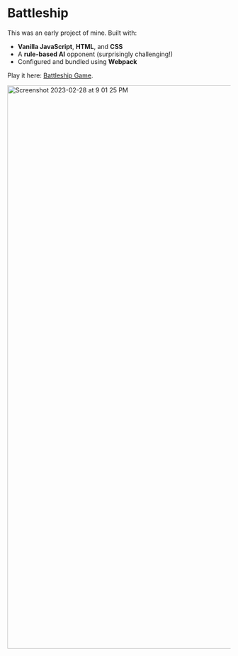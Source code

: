 # Battleship

This was an early project of mine. Built with:
- **Vanilla JavaScript**, **HTML**, and **CSS**
- A **rule-based AI** opponent (surprisingly challenging!)
- Configured and bundled using **Webpack**

Play it here: [Battleship Game](https://mattmchugh4.github.io/battleship/).

<img width="1268" alt="Screenshot 2023-02-28 at 9 01 25 PM" src="https://user-images.githubusercontent.com/114327452/222034518-b016dd8b-27ef-4d5a-a67e-ca9b078ae241.png">
